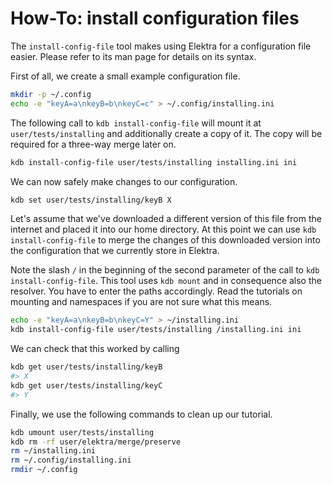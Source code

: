 # How-To: install configuration files

The `install-config-file` tool makes using Elektra for a configuration file easier.
Please refer to its man page for details on its syntax.

First of all, we create a small example configuration file.

```sh
mkdir -p ~/.config
echo -e "keyA=a\nkeyB=b\nkeyC=c" > ~/.config/installing.ini
```

The following call to `kdb install-config-file` will mount it at `user/tests/installing` and additionally create a copy of it.
The copy will be required for a three-way merge later on.

```sh
kdb install-config-file user/tests/installing installing.ini ini
```

We can now safely make changes to our configuration.

```sh
kdb set user/tests/installing/keyB X
```

Let's assume that we've downloaded a different version of this file from the internet and placed it into our home directory.
At this point we can use `kdb install-config-file` to merge the changes of this downloaded version into the configuration that we currently store in Elektra.

Note the slash `/` in the beginning of the second parameter of the call to `kdb install-config-file`.
This tool uses `kdb mount` and in consequence also the resolver.
You have to enter the paths accordingly.
Read the tutorials on mounting and namespaces if you are not sure what this means.

```sh
echo -e "keyA=a\nkeyB=b\nkeyC=Y" > ~/installing.ini
kdb install-config-file user/tests/installing /installing.ini ini
```

We can check that this worked by calling

```sh
kdb get user/tests/installing/keyB
#> X
kdb get user/tests/installing/keyC
#> Y
```

Finally, we use the following commands to clean up our tutorial.

```sh
kdb umount user/tests/installing
kdb rm -rf user/elektra/merge/preserve
rm ~/installing.ini
rm ~/.config/installing.ini
rmdir ~/.config
```
